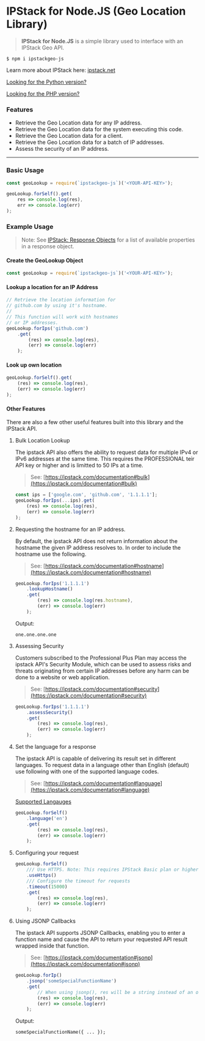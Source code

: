 # IPStack for Node.JS (Geo Location Library)
> **IPStack for Node.JS** is a simple library used to interface with an IPStack Geo API.

```
$ npm i ipstackgeo-js
```

Learn more about IPStack here: [ipstack.net](https://ipstack.com/product)

[Looking for the Python version?](https://github.com/nathan-fiscaletti/ipstackgeo-py)

[Looking for the PHP version?](https://github.com/nathan-fiscaletti/ipstackgeo-php)

### Features
* Retrieve the Geo Location data for any IP address.
* Retrieve the Geo Location data for the system executing this code.
* Retrieve the Geo Location data for a client.
* Retrieve the Geo Location data for a batch of IP addresses.
* Assess the security of an IP address.

---

### Basic Usage

```js
const geoLookup = require(`ipstackgeo-js`)('<YOUR-API-KEY>');

geoLookup.forSelf().get(
    res => console.log(res),
    err => console.log(err)
);
```

### Example Usage

> Note: See [IPStack: Response Objects](https://ipstack.com/documentation#objects) for a list of available properties in a response object.

#### Create the GeoLookup Object

```js
const geoLookup = require(`ipstackgeo-js`)('<YOUR-API-KEY>');
```

#### Lookup a location for an IP Address

```js
// Retrieve the location information for 
// github.com by using it's hostname.
// 
// This function will work with hostnames
// or IP addresses.
geoLookup.forIps('github.com')
    .get(
        (res) => console.log(res),
        (err) => console.log(err)
    );
```

#### Look up own location
```js
geoLookup.forSelf().get(
    (res) => console.log(res),
    (err) => console.log(err)
);
```

#### Other Features

There are also a few other useful features built into this library and the IPStack API.

1. Bulk Location Lookup

   The ipstack API also offers the ability to request data for multiple IPv4 or IPv6 addresses at the same time. This requires the PROFESSIONAL teir API key or higher and is limitted to 50 IPs at a time.
   > See: [https://ipstack.com/documentation#bulk](https://ipstack.com/documentation#bulk)

   ```js
   const ips = ['google.com', 'github.com', '1.1.1.1'];
   geoLookup.forIps(...ips).get(
       (res) => console.log(res),
       (err) => console.log(err)
   );
   ```

2. Requesting the hostname for an IP address.

   By default, the ipstack API does not return information about the hostname the given IP address resolves to. In order to include the hostname use the following.
   > See: [https://ipstack.com/documentation#hostname](https://ipstack.com/documentation#hostname)

   ```js
   geoLookup.forIps('1.1.1.1')
       .lookupHostname()
       .get(
           (res) => console.log(res.hostname),
           (err) => console.log(err)
       );
   ```

   Output:
   ```
   one.one.one.one
   ```

3. Assessing Security

   Customers subscribed to the Professional Plus Plan may access the ipstack API's Security Module, which can be used to assess risks and threats originating from certain IP addresses before any harm can be done to a website or web application.
   > See: [https://ipstack.com/documentation#security](https://ipstack.com/documentation#security)

   ```js
   geoLookup.forIps('1.1.1.1')
       .assessSecurity()
       .get(
           (res) => console.log(res),
           (err) => console.log(err)
       );
   ```

4. Set the language for a response

   The ipstack API is capable of delivering its result set in different languages. To request data in a language other than English (default) use following with one of the supported language codes.
   > See: [https://ipstack.com/documentation#language](https://ipstack.com/documentation#language)

   [Supported Langauges](https://ipstack.com/documentation#language)

   ```js
   geoLookup.forSelf()
       .language('en')
       .get(
           (res) => console.log(res),
           (err) => console.log(err)
       );
   ```

5. Configuring your request

   ```js
   geoLookup.forSelf()
       /// Use HTTPS. Note: This requires IPStack Basic plan or higher.
       .useHttps()
       /// Configure the timeout for requests
       .timeout(15000)
       .get(
           (res) => console.log(res),
           (err) => console.log(err)
       );
   ```

6. Using JSONP Callbacks

   The ipstack API supports JSONP Callbacks, enabling you to enter a function name and cause the API to return your requested API result wrapped inside that function.
   > See: [https://ipstack.com/documentation#jsonp](https://ipstack.com/documentation#jsonp)

   ```js
   geoLookup.forIp()
       .jsonp('someSpecialFunctionName')
       .get(
           // When using jsonp(), res will be a string instead of an object.
           (res) => console.log(res),
           (err) => console.log(err)
       );
   ```

   Output:
   ```
   someSpecialFunctionName({ ... });
   ```
